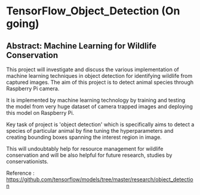 # TensorFlow_Object_Detection (On going)

## Abstract: Machine Learning for Wildlife Conservation

This project will investigate and discuss the various implementation of machine learning techniques in object detection for identifying wildlife from captured images. The aim of this project is to detect animal species through Raspberry Pi camera. 

It is implemented by machine learning technology by training and testing the model from very huge dataset of camera trapped images and deploying this model on Raspberry Pi.

Key task of project is 'object detection' which is specifically aims to detect a species of particular animal by fine tuning the hyperparameters and creating bounding boxes spanning the interest region in image. 

This will undoubtably help for resource management for wildlife conservation and will be also helpful for future research, studies by conservationists.

Reference : https://github.com/tensorflow/models/tree/master/research/object_detection 
